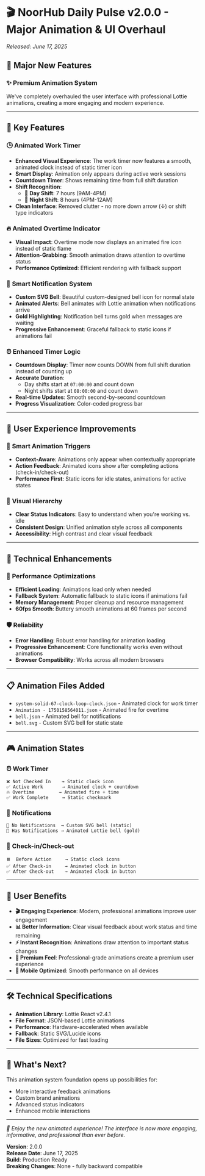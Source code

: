 # 🎬 NoorHub Daily Pulse v2.0.0 - Major Animation & UI Overhaul
*Released: June 17, 2025*

## 🚀 **Major New Features**

### ✨ **Premium Animation System**
We've completely overhauled the user interface with professional Lottie animations, creating a more engaging and modern experience.

---

## 🎯 **Key Features**

### 🕒 **Animated Work Timer**
- **Enhanced Visual Experience**: The work timer now features a smooth, animated clock instead of static timer icon
- **Smart Display**: Animation only appears during active work sessions
- **Countdown Timer**: Shows remaining time from full shift duration
- **Shift Recognition**: 
  - 📅 **Day Shift**: 7 hours (9AM-4PM)
  - 🌙 **Night Shift**: 8 hours (4PM-12AM)
- **Clean Interface**: Removed clutter - no more down arrow (↓) or shift type indicators

### 🔥 **Animated Overtime Indicator**
- **Visual Impact**: Overtime mode now displays an animated fire icon instead of static flame
- **Attention-Grabbing**: Smooth animation draws attention to overtime status
- **Performance Optimized**: Efficient rendering with fallback support

### 🔔 **Smart Notification System**
- **Custom SVG Bell**: Beautiful custom-designed bell icon for normal state
- **Animated Alerts**: Bell animates with Lottie animation when notifications arrive
- **Gold Highlighting**: Notification bell turns gold when messages are waiting
- **Progressive Enhancement**: Graceful fallback to static icons if animations fail

### ⏰ **Enhanced Timer Logic**
- **Countdown Display**: Timer now counts DOWN from full shift duration instead of counting up
- **Accurate Duration**: 
  - Day shifts start at `07:00:00` and count down
  - Night shifts start at `08:00:00` and count down
- **Real-time Updates**: Smooth second-by-second countdown
- **Progress Visualization**: Color-coded progress bar

---

## 🎨 **User Experience Improvements**

### 🎯 **Smart Animation Triggers**
- **Context-Aware**: Animations only appear when contextually appropriate
- **Action Feedback**: Animated icons show after completing actions (check-in/check-out)
- **Performance First**: Static icons for idle states, animations for active states

### 📱 **Visual Hierarchy**
- **Clear Status Indicators**: Easy to understand when you're working vs. idle
- **Consistent Design**: Unified animation style across all components
- **Accessibility**: High contrast and clear visual feedback

---

## 🔧 **Technical Enhancements**

### 🚀 **Performance Optimizations**
- **Efficient Loading**: Animations load only when needed
- **Fallback System**: Automatic fallback to static icons if animations fail
- **Memory Management**: Proper cleanup and resource management
- **60fps Smooth**: Buttery smooth animations at 60 frames per second

### 🛡️ **Reliability**
- **Error Handling**: Robust error handling for animation loading
- **Progressive Enhancement**: Core functionality works even without animations
- **Browser Compatibility**: Works across all modern browsers

---

## 📋 **Animation Files Added**
- `system-solid-67-clock-loop-clock.json` - Animated clock for work timer
- `Animation - 1750158564011.json` - Animated fire for overtime
- `bell.json` - Animated bell for notifications
- `bell.svg` - Custom SVG bell for static state

---

## 🎮 **Animation States**

### ⏰ **Work Timer**
```
❌ Not Checked In    → Static clock icon
✅ Active Work       → Animated clock + countdown
🔥 Overtime         → Animated fire + time
✅ Work Complete     → Static checkmark
```

### 🔔 **Notifications**
```
📢 No Notifications  → Custom SVG bell (static)
🔔 Has Notifications → Animated Lottie bell (gold)
```

### 🏃 **Check-in/Check-out**
```
⏸️  Before Action     → Static clock icons
✅ After Check-in     → Animated clock in button
✅ After Check-out    → Animated clock in button
```

---

## 🎯 **User Benefits**

- **🎬 Engaging Experience**: Modern, professional animations improve user engagement
- **📊 Better Information**: Clear visual feedback about work status and time remaining
- **⚡ Instant Recognition**: Animations draw attention to important status changes
- **🎨 Premium Feel**: Professional-grade animations create a premium user experience
- **📱 Mobile Optimized**: Smooth performance on all devices

---

## 🛠️ **Technical Specifications**

- **Animation Library**: Lottie React v2.4.1
- **File Format**: JSON-based Lottie animations
- **Performance**: Hardware-accelerated when available
- **Fallback**: Static SVG/Lucide icons
- **File Sizes**: Optimized for fast loading

---

## 🎉 **What's Next?**

This animation system foundation opens up possibilities for:
- More interactive feedback animations
- Custom brand animations
- Advanced status indicators
- Enhanced mobile interactions

---

*🚀 Enjoy the new animated experience! The interface is now more engaging, informative, and professional than ever before.*

**Version**: 2.0.0  
**Release Date**: June 17, 2025  
**Build**: Production Ready  
**Breaking Changes**: None - fully backward compatible 